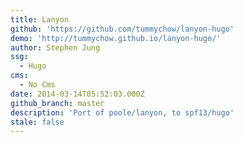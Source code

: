 ```yaml
---
title: Lanyon
github: 'https://github.com/tummychow/lanyon-hugo'
demo: 'http://tummychow.github.io/lanyon-hugo/'
author: Stephen Jung
ssg:
  - Hugo
cms:
  - No Cms
date: 2014-03-14T05:52:03.000Z
github_branch: master
description: 'Port of poole/lanyon, to spf13/hugo'
stale: false
---
```

